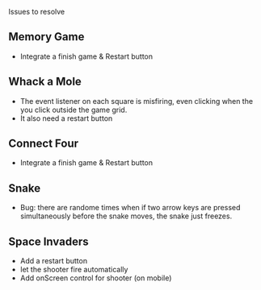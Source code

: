 Issues to resolve

## Memory Game
- Integrate a finish game & Restart button

## Whack a Mole
- The event listener on each square is misfiring, even clicking when the you click outside the game grid.
- It also need a restart button

## Connect Four
- Integrate a finish game & Restart button

## Snake
- Bug: there are randome times when if two arrow keys are pressed simultaneously before the snake moves, the snake just freezes.

## Space Invaders
- Add a restart button
- let the shooter fire automatically
- Add onScreen control for shooter (on mobile)